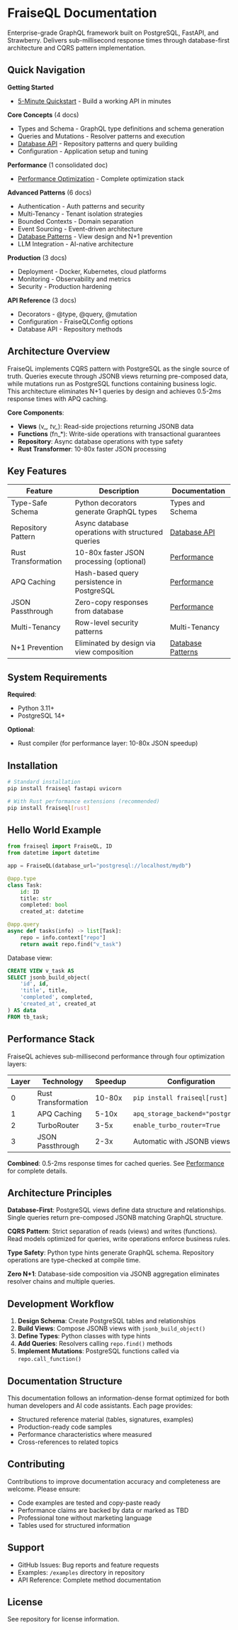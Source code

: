 # FraiseQL Documentation

Enterprise-grade GraphQL framework built on PostgreSQL, FastAPI, and Strawberry. Delivers sub-millisecond response times through database-first architecture and CQRS pattern implementation.

## Quick Navigation

**Getting Started**
- [5-Minute Quickstart](./quickstart.md) - Build a working API in minutes

**Core Concepts** (4 docs)
- Types and Schema - GraphQL type definitions and schema generation
- Queries and Mutations - Resolver patterns and execution
- [Database API](./core/database-api.md) - Repository patterns and query building
- Configuration - Application setup and tuning

**Performance** (1 consolidated doc)
- [Performance Optimization](./performance/index.md) - Complete optimization stack

**Advanced Patterns** (6 docs)
- Authentication - Auth patterns and security
- Multi-Tenancy - Tenant isolation strategies
- Bounded Contexts - Domain separation
- Event Sourcing - Event-driven architecture
- [Database Patterns](./advanced/database-patterns.md) - View design and N+1 prevention
- LLM Integration - AI-native architecture

**Production** (3 docs)
- Deployment - Docker, Kubernetes, cloud platforms
- Monitoring - Observability and metrics
- Security - Production hardening

**API Reference** (3 docs)
- Decorators - @type, @query, @mutation
- Configuration - FraiseQLConfig options
- Database API - Repository methods

## Architecture Overview

FraiseQL implements CQRS pattern with PostgreSQL as the single source of truth. Queries execute through JSONB views returning pre-composed data, while mutations run as PostgreSQL functions containing business logic. This architecture eliminates N+1 queries by design and achieves 0.5-2ms response times with APQ caching.

**Core Components**:
- **Views** (v_*, tv_*): Read-side projections returning JSONB data
- **Functions** (fn_*): Write-side operations with transactional guarantees
- **Repository**: Async database operations with type safety
- **Rust Transformer**: 10-80x faster JSON processing

## Key Features

| Feature | Description | Documentation |
|---------|-------------|---------------|
| Type-Safe Schema | Python decorators generate GraphQL types | Types and Schema |
| Repository Pattern | Async database operations with structured queries | [Database API](./core/database-api.md) |
| Rust Transformation | 10-80x faster JSON processing (optional) | [Performance](./performance/index.md) |
| APQ Caching | Hash-based query persistence in PostgreSQL | [Performance](./performance/index.md) |
| JSON Passthrough | Zero-copy responses from database | [Performance](./performance/index.md) |
| Multi-Tenancy | Row-level security patterns | Multi-Tenancy |
| N+1 Prevention | Eliminated by design via view composition | [Database Patterns](./advanced/database-patterns.md) |

## System Requirements

**Required**:
- Python 3.11+
- PostgreSQL 14+

**Optional**:
- Rust compiler (for performance layer: 10-80x JSON speedup)

## Installation

```bash
# Standard installation
pip install fraiseql fastapi uvicorn

# With Rust performance extensions (recommended)
pip install fraiseql[rust]
```

## Hello World Example

```python
from fraiseql import FraiseQL, ID
from datetime import datetime

app = FraiseQL(database_url="postgresql://localhost/mydb")

@app.type
class Task:
    id: ID
    title: str
    completed: bool
    created_at: datetime

@app.query
async def tasks(info) -> list[Task]:
    repo = info.context["repo"]
    return await repo.find("v_task")
```

Database view:
```sql
CREATE VIEW v_task AS
SELECT jsonb_build_object(
    'id', id,
    'title', title,
    'completed', completed,
    'created_at', created_at
) AS data
FROM tb_task;
```

## Performance Stack

FraiseQL achieves sub-millisecond performance through four optimization layers:

| Layer | Technology | Speedup | Configuration |
|-------|------------|---------|---------------|
| 0 | Rust Transformation | 10-80x | `pip install fraiseql[rust]` |
| 1 | APQ Caching | 5-10x | `apq_storage_backend="postgresql"` |
| 2 | TurboRouter | 3-5x | `enable_turbo_router=True` |
| 3 | JSON Passthrough | 2-3x | Automatic with JSONB views |

**Combined**: 0.5-2ms response times for cached queries. See [Performance](./performance/index.md) for complete details.

## Architecture Principles

**Database-First**: PostgreSQL views define data structure and relationships. Single queries return pre-composed JSONB matching GraphQL structure.

**CQRS Pattern**: Strict separation of reads (views) and writes (functions). Read models optimized for queries, write operations enforce business rules.

**Type Safety**: Python type hints generate GraphQL schema. Repository operations are type-checked at compile time.

**Zero N+1**: Database-side composition via JSONB aggregation eliminates resolver chains and multiple queries.

## Development Workflow

1. **Design Schema**: Create PostgreSQL tables and relationships
2. **Build Views**: Compose JSONB views with `jsonb_build_object()`
3. **Define Types**: Python classes with type hints
4. **Add Queries**: Resolvers calling `repo.find()` methods
5. **Implement Mutations**: PostgreSQL functions called via `repo.call_function()`

## Documentation Structure

This documentation follows an information-dense format optimized for both human developers and AI code assistants. Each page provides:
- Structured reference material (tables, signatures, examples)
- Production-ready code samples
- Performance characteristics where measured
- Cross-references to related topics

## Contributing

Contributions to improve documentation accuracy and completeness are welcome. Please ensure:
- Code examples are tested and copy-paste ready
- Performance claims are backed by data or marked as TBD
- Professional tone without marketing language
- Tables used for structured information

## Support

- GitHub Issues: Bug reports and feature requests
- Examples: `/examples` directory in repository
- API Reference: Complete method documentation

## License

See repository for license information.
